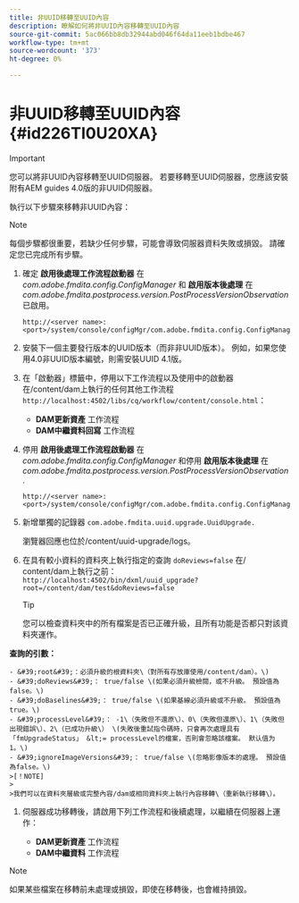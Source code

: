 ```yaml
---
title: 非UUID移轉至UUID內容
description: 瞭解如何將非UUID內容移轉至UUID內容
source-git-commit: 5ac066bb8db32944abd046f64da11eeb1bdbe467
workflow-type: tm+mt
source-wordcount: '373'
ht-degree: 0%

---
```



# 非UUID移轉至UUID內容 {#id226TI0U20XA}

>[!IMPORTANT]
>
> 您可以將非UUID內容移轉至UUID伺服器。 若要移轉至UUID伺服器，您應該安裝附有AEM guides 4.0版的非UUID伺服器。

執行以下步驟來移轉非UUID內容：

>[!NOTE]
>
> 每個步驟都很重要，若缺少任何步驟，可能會導致伺服器資料失敗或損毀。 請確定您已完成所有步驟。

1. 確定 **啟用後處理工作流程啟動器** 在 *com.adobe.fmdita.config.ConfigManager* 和 **啟用版本後處理** 在 *com.adobe.fmdita.postprocess.version.PostProcessVersionObservation* 已啟用。

   ```http
   http://<server name>:<port>/system/console/configMgr/com.adobe.fmdita.config.ConfigManager
   ```

1. 安裝下一個主要發行版本的UUID版本（而非非UUID版本）。 例如，如果您使用4.0非UUID版本編號，則需安裝UUID 4.1版。

1. 在「啟動器」標籤中，停用以下工作流程以及使用中的啟動器在/content/dam上執行的任何其他工作流程 `http://localhost:4502/libs/cq/workflow/content/console.html`：

   - **DAM更新資產** 工作流程
   - **DAM中繼資料回寫** 工作流程

1. 停用 **啟用後處理工作流程啟動器** 在 *com.adobe.fmdita.config.ConfigManager* 和停用 **啟用版本後處理** 在 *com.adobe.fmdita.postprocess.version.PostProcessVersionObservation*.

   ```http
   http://<server name>:<port>/system/console/configMgr/com.adobe.fmdita.config.ConfigManager
   ```

1. 新增單獨的記錄器 `com.adobe.fmdita.uuid.upgrade.UuidUpgrade.`

   瀏覽器回應也位於/content/uuid-upgrade/logs。

1. 在具有較小資料的資料夾上執行指定的查詢 `doReviews=false` 在/ content/dam上執行之前： `http://localhost:4502/bin/dxml/uuid_upgrade?root=/content/dam/test&doReviews=false`

   >[!TIP]
   >
   >  您可以檢查資料夾中的所有檔案是否已正確升級，且所有功能是否都只對該資料夾運作。

**查詢的引數：**

    - &#39;root&#39;：必須升級的根資料夾\（對所有存放庫使用/content/dam）。\)
    - &#39;doReviews&#39;： true/false \(如果必須升級檢閱，或不升級。 預設值為false。\)
    - &#39;doBaselines&#39;： true/false \(如果基線必須升級或不升級。 預設值為true。\)
    - &#39;processLevel&#39;： -1\（失敗但不還原\）、0\（失敗但還原\）、1\（失敗但出現錯誤\）、2\（已成功升級\） \(失敗後重試指令碼時，只會再次處理具有「fmUpgradeStatus」 &lt;= processLevel的檔案，否則會忽略該檔案。 默认值为 1。\)
    - &#39;ignoreImageVersions&#39;： true/false \(忽略影像版本的處理。 預設值為false。\)
    >[！NOTE]
    >
    >我們可以在資料夾層級或完整內容/dam或相同資料夾上執行內容移轉\（重新執行移轉\）。

1. 伺服器成功移轉後，請啟用下列工作流程和後續處理，以繼續在伺服器上運作：

   - **DAM更新資產** 工作流程
   - **DAM中繼資料** 工作流程

>[!NOTE]
>
> 如果某些檔案在移轉前未處理或損毀，即使在移轉後，也會維持損毀。


